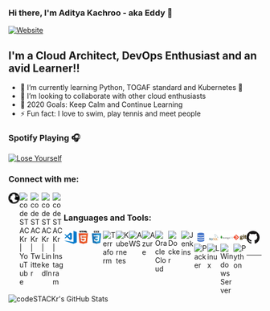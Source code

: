 ### Hi there, I'm Aditya Kachroo - aka Eddy 👋

[![Website](https://www.bkkfrenchtouch.com/wp-content/uploads/2018/01/visitwebsite.png)](https://akachroo762.github.io/)

## I'm a Cloud Architect, DevOps Enthusiast and an avid Learner!!

- 🌱 I’m currently learning Python, TOGAF standard and Kubernetes 🤣
- 👯 I’m looking to collaborate with other cloud enthusiasts
- 🥅 2020 Goals: Keep Calm and Continue Learning
- ⚡ Fun fact: I love to swim, play tennis and meet people

### Spotify Playing 🎧

[<img src="https://now-playing-codestackr.vercel.app/api/spotify-playing" alt="Lose Yourself" width="250" />](https://open.spotify.com/album/3CjuTytLZz3G9znXt2rJgU?highlight=spotify:track:7MJQ9Nfxzh8LPZ9e9u68Fq)

### Connect with me:

[<img align="left" alt="codeSTACKr.com" width="22px" src="https://raw.githubusercontent.com/iconic/open-iconic/master/svg/globe.svg" />][website]
[<img align="left" alt="codeSTACKr | YouTube" width="22px" src="https://cdn.jsdelivr.net/npm/simple-icons@v3/icons/youtube.svg" />][youtube]
[<img align="left" alt="codeSTACKr | Twitter" width="22px" src="https://cdn.jsdelivr.net/npm/simple-icons@v3/icons/twitter.svg" />][twitter]
[<img align="left" alt="codeSTACKr | LinkedIn" width="22px" src="https://cdn.jsdelivr.net/npm/simple-icons@v3/icons/linkedin.svg" />][linkedin]
[<img align="left" alt="codeSTACKr | Instagram" width="22px" src="https://cdn.jsdelivr.net/npm/simple-icons@v3/icons/instagram.svg" />][instagram]

<br />

### Languages and Tools:

[<img align="left" alt="Visual Studio Code" width="26px" src="https://raw.githubusercontent.com/github/explore/80688e429a7d4ef2fca1e82350fe8e3517d3494d/topics/visual-studio-code/visual-studio-code.png" />][webdevplaylist]
[<img align="left" alt="HTML5" width="26px" src="https://raw.githubusercontent.com/github/explore/80688e429a7d4ef2fca1e82350fe8e3517d3494d/topics/html/html.png" />][webdevplaylist]
[<img align="left" alt="CSS3" width="26px" src="https://raw.githubusercontent.com/github/explore/80688e429a7d4ef2fca1e82350fe8e3517d3494d/topics/css/css.png" />][cssplaylist]
[<img align="left" alt="Terraform" width="26px" src="https://aws-blog.de/img/2019/05/terraform.png" />][cssplaylist]
[<img align="left" alt="Kubernetes" width="26px" src="https://tr1.cbsistatic.com/hub/i/r/2020/03/18/4d73d82f-493a-4932-bdb0-784a0447dbc2/thumbnail/770x578/3f4a4ba7dbfc4e83bab86eb1cbe9c688/kubernetescover.jpg" />][jsplaylist]
[<img align="left" alt="AWS" width="26px" src="https://www.eagleonline.com/wp-content/uploads/AWS.jpg" />][reactplaylist]
[<img align="left" alt="Azure" width="26px" src="https://rnd-solutions.net/wp-content/uploads/2018/06/azure-icon-250x250.png" />][webdevplaylist]
[<img align="left" alt="Oracle Cloud" width="26px" src="https://cdn.vanderbilt.edu/vu-news/files/20190417211117/Oracle_Cloud_logo-600x350.jpg" />][webdevplaylist]
[<img align="left" alt="Docker" width="26px" src="https://www.docker.com/sites/default/files/social/docker_facebook_share.png" />][webdevplaylist]
[<img align="left" alt="Jenkins" width="26px" src="https://upload.wikimedia.org/wikipedia/commons/e/e9/Jenkins_logo.svg" />][webdevplaylist]
[<img align="left" alt="SQL" width="26px" src="https://raw.githubusercontent.com/github/explore/80688e429a7d4ef2fca1e82350fe8e3517d3494d/topics/sql/sql.png" />][webdevplaylist]
[<img align="left" alt="MySQL" width="26px" src="https://raw.githubusercontent.com/github/explore/80688e429a7d4ef2fca1e82350fe8e3517d3494d/topics/mysql/mysql.png" />][webdevplaylist]
[<img align="left" alt="MongoDB" width="26px" src="https://raw.githubusercontent.com/github/explore/80688e429a7d4ef2fca1e82350fe8e3517d3494d/topics/mongodb/mongodb.png" />][webdevplaylist]
[<img align="left" alt="Git" width="26px" src="https://raw.githubusercontent.com/github/explore/80688e429a7d4ef2fca1e82350fe8e3517d3494d/topics/git/git.png" />][webdevplaylist]
[<img align="left" alt="GitHub" width="26px" src="https://raw.githubusercontent.com/github/explore/78df643247d429f6cc873026c0622819ad797942/topics/github/github.png" />][webdevplaylist]
[<img align="left" alt="Packer" width="26px" src="https://blog.deimos.fr/images/logo_packer.png" />][webdevplaylist]
[<img align="left" alt="Linux" width="26px" src="https://hackaday.com/wp-content/uploads/2017/01/optimizing-linux-thumbnail.jpg?w=400" />][webdevplaylist]
[<img align="left" alt="Windows Server" width="26px" src="https://e7.pngegg.com/pngimages/791/335/png-clipart-windows-server-2012-computer-servers-microsoft-windows-windows-server-2016-windows-vista-start-button-blue-angle-thumbnail.png" />][webdevplaylist]
[<img align="left" alt="Python" width="26px" src="https://media.geeksforgeeks.org/wp-content/uploads/20190713215633/python4.png" />][webdevplaylist]

<br />
<br />

---

<img align="left" alt="codeSTACKr's GitHub Stats" src="https://github-readme-stats.codestackr.vercel.app/api?username=akachroo762&show_icons=true&theme=tokyonight" />


[website]: https://akachroo762.github.io/
[twitter]: https://twitter.com/adisoms94
[youtube]: https://www.youtube.com/channel/UCfqCT2AzZ9L6OV0vsK2BQdw
[instagram]: https://www.instagram.com/adityakachroo/
[linkedin]: https://www.linkedin.com/in/aditya-kachroo-eddy-7a1251197/
[webdevplaylist]: #
[jsplaylist]: #
[cssplaylist]: #
[reactplaylist]: #
